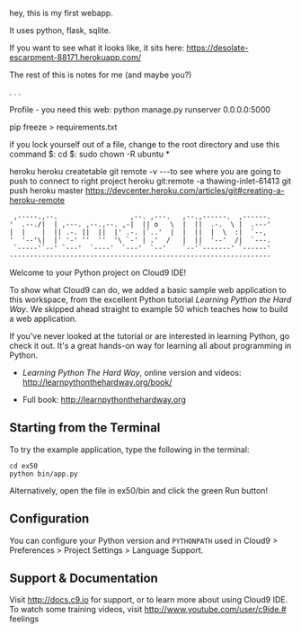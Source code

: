
hey, this is my first webapp.

It uses python, flask, sqlite.

If you want to see what it looks like, it sits here: https://desolate-escarpment-88171.herokuapp.com/

The rest of this is notes for me (and maybe you?)
 
 
 
 
.
.
.
 
  
   
   
    

Profile - you need this
web: python manage.py runserver 0.0.0.0:5000

pip freeze > requirements.txt


if you lock yourself out of a file, change to the root directory and use this command
$: cd
$: sudo chown -R ubuntu *


heroku
heroku createtable
git remote -v    ---to see where you are going to push to
connect to right project heroku git:remote -a thawing-inlet-61413
git push heroku master
https://devcenter.heroku.com/articles/git#creating-a-heroku-remote




     ,-----.,--.                  ,--. ,---.   ,--.,------.  ,------.
    '  .--./|  | ,---. ,--.,--. ,-|  || o   \  |  ||  .-.  \ |  .---'
    |  |    |  || .-. ||  ||  |' .-. |`..'  |  |  ||  |  \  :|  `--, 
    '  '--'\|  |' '-' ''  ''  '\ `-' | .'  /   |  ||  '--'  /|  `---.
     `-----'`--' `---'  `----'  `---'  `--'    `--'`-------' `------'
    ----------------------------------------------------------------- 


Welcome to your Python project on Cloud9 IDE!

To show what Cloud9 can do, we added a basic sample web application to this
workspace, from the excellent Python tutorial _Learning Python the Hard Way_.
We skipped ahead straight to example 50 which teaches how to build a web
application.

If you've never looked at the tutorial or are interested in learning Python,
go check it out. It's a great hands-on way for learning all about programming
in Python.

* _Learning Python The Hard Way_, online version and videos: 
http://learnpythonthehardway.org/book/

* Full book: http://learnpythonthehardway.org

## Starting from the Terminal

To try the example application, type the following in the terminal:

```
cd ex50
python bin/app.py
```

Alternatively, open the file in ex50/bin and click the green Run
button!

## Configuration

You can configure your Python version and `PYTHONPATH` used in
Cloud9 > Preferences > Project Settings > Language Support.

## Support & Documentation

Visit http://docs.c9.io for support, or to learn more about using Cloud9 IDE.
To watch some training videos, visit http://www.youtube.com/user/c9ide.# feelings
